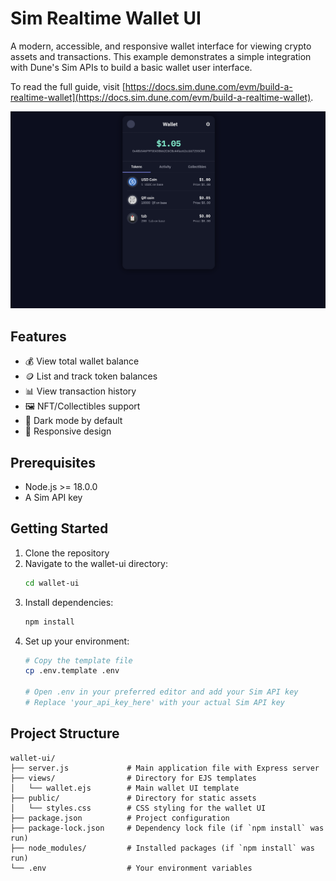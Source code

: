 # Sim Realtime Wallet UI

A modern, accessible, and responsive wallet interface for viewing crypto assets and transactions. This example demonstrates a simple integration with Dune's Sim APIs to build a basic wallet user interface.

To read the full guide, visit [https://docs.sim.dune.com/evm/build-a-realtime-wallet](https://docs.sim.dune.com/evm/build-a-realtime-wallet).

![Sim Realtime Wallet UI](images/ui.png)

## Features

- 💰 View total wallet balance
- 🪙 List and track token balances
- 📊 View transaction history
- 🖼️ NFT/Collectibles support
- 🌙 Dark mode by default
- 📱 Responsive design

## Prerequisites

- Node.js >= 18.0.0
- A Sim API key

## Getting Started

1. Clone the repository
2. Navigate to the wallet-ui directory:
   ```bash
   cd wallet-ui
   ```
3. Install dependencies:
   ```bash
   npm install
   ```
4. Set up your environment:
   ```bash
   # Copy the template file
   cp .env.template .env
   
   # Open .env in your preferred editor and add your Sim API key
   # Replace 'your_api_key_here' with your actual Sim API key
   ```

## Project Structure

```
wallet-ui/
├── server.js             # Main application file with Express server
├── views/                # Directory for EJS templates
│   └── wallet.ejs        # Main wallet UI template
├── public/               # Directory for static assets
│   └── styles.css        # CSS styling for the wallet UI
├── package.json          # Project configuration
├── package-lock.json     # Dependency lock file (if `npm install` was run)
├── node_modules/         # Installed packages (if `npm install` was run)
└── .env                  # Your environment variables
```
